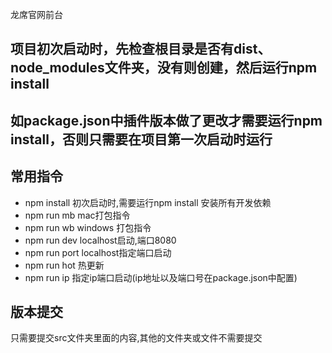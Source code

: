 龙席官网前台
 ## 项目初次启动时，先检查根目录是否有dist、node_modules文件夹，没有则创建，然后运行npm install
 ## 如package.json中插件版本做了更改才需要运行npm install，否则只需要在项目第一次启动时运行
 ## 常用指令
 * npm install 初次启动时,需要运行npm install 安装所有开发依赖
 * npm run mb mac打包指令
 * npm run wb windows 打包指令
 * npm run dev localhost启动,端口8080
 * npm run port localhost指定端口启动
 * npm run hot 热更新
 * npm run ip 指定ip端口启动(ip地址以及端口号在package.json中配置)
 
 ## 版本提交
 只需要提交src文件夹里面的内容,其他的文件夹或文件不需要提交